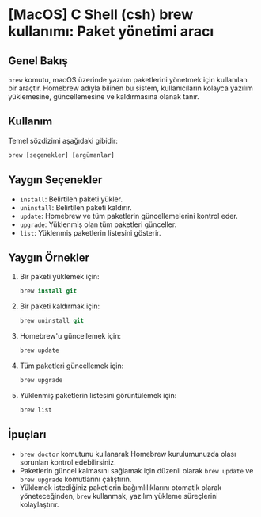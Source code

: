 # [MacOS] C Shell (csh) brew kullanımı: Paket yönetimi aracı

## Genel Bakış
`brew` komutu, macOS üzerinde yazılım paketlerini yönetmek için kullanılan bir araçtır. Homebrew adıyla bilinen bu sistem, kullanıcıların kolayca yazılım yüklemesine, güncellemesine ve kaldırmasına olanak tanır.

## Kullanım
Temel sözdizimi aşağıdaki gibidir:

```csh
brew [seçenekler] [argümanlar]
```

## Yaygın Seçenekler
- `install`: Belirtilen paketi yükler.
- `uninstall`: Belirtilen paketi kaldırır.
- `update`: Homebrew ve tüm paketlerin güncellemelerini kontrol eder.
- `upgrade`: Yüklenmiş olan tüm paketleri günceller.
- `list`: Yüklenmiş paketlerin listesini gösterir.

## Yaygın Örnekler
1. Bir paketi yüklemek için:
   ```csh
   brew install git
   ```

2. Bir paketi kaldırmak için:
   ```csh
   brew uninstall git
   ```

3. Homebrew'u güncellemek için:
   ```csh
   brew update
   ```

4. Tüm paketleri güncellemek için:
   ```csh
   brew upgrade
   ```

5. Yüklenmiş paketlerin listesini görüntülemek için:
   ```csh
   brew list
   ```

## İpuçları
- `brew doctor` komutunu kullanarak Homebrew kurulumunuzda olası sorunları kontrol edebilirsiniz.
- Paketlerin güncel kalmasını sağlamak için düzenli olarak `brew update` ve `brew upgrade` komutlarını çalıştırın.
- Yüklemek istediğiniz paketlerin bağımlılıklarını otomatik olarak yöneteceğinden, `brew` kullanmak, yazılım yükleme süreçlerini kolaylaştırır.